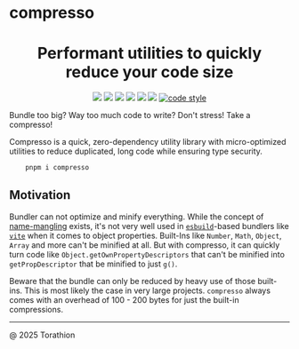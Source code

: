 # compresso

<p align="center">
<h1 align="center">Performant utilities to quickly reduce your code size</h1>
<p align="center">
  <a href="https://www.npmjs.com/package/compresso"><img src="https://img.shields.io/npm/v/compresso?style=for-the-badge&logo=npm"/></a>
  <a href="https://npmtrends.com/compresso"><img src="https://img.shields.io/npm/dm/compresso?style=for-the-badge"/></a>
  <a href="https://bundlephobia.com/package/compresso"><img src="https://img.shields.io/bundlephobia/minzip/compresso?style=for-the-badge"/></a>
  <a href="./LICENSE"><img src="https://img.shields.io/github/license/Torathion/compresso?style=for-the-badge"/></a>
  <a href="https://codecov.io/gh/torathion/compresso"><img src="https://codecov.io/gh/torathion/compresso/branch/main/graph/badge.svg?style=for-the-badge" /></a>
  <a href="https://github.com/torathion/compresso/actions"><img src="https://img.shields.io/github/actions/workflow/status/torathion/compresso/build.yml?style=for-the-badge&logo=esbuild"/></a>
  <a href="https://github.com/prettier/prettier#readme"><img alt="code style" src="https://img.shields.io/badge/code_style-prettier-ff69b4.svg?style=for-the-badge&logo=prettier"></a>
</p>
</p>

Bundle too big? Way too much code to write? Don't stress! Take a compresso!

Compresso is a quick, zero-dependency utility library with micro-optimized utilities to reduce duplicated, long code while ensuring type security.

```powershell
    pnpm i compresso
```

## Motivation

Bundler can not optimize and minify everything. While the concept of [name-mangling](https://en.wikipedia.org/wiki/Name_mangling) exists, it's not very well used in [`esbuild`](https://esbuild.github.io/)-based bundlers like [`vite`](https://vite.dev/) when it comes to object properties. Built-Ins like `Number`, `Math`, `Object`, `Array` and more can't be minified at all. But with compresso, it can quickly turn code like `Object.getOwnPropertyDescriptors` that can't be minified into `getPropDescriptor` that be minified to just `g()`.

Beware that the bundle can only be reduced by heavy use of those built-ins. This is most likely the case in very large projects. `compresso` always comes with an overhead of 100 - 200 bytes for just the built-in compressions.

---
@ 2025 Torathion
